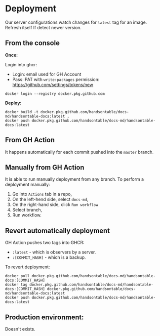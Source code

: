 # Deployment

Our server configurations watch changes for `latest` tag for an image. Refresh itself If detect newer version.

## From the console

**Once:**

Login into ghcr:
 * Login: email used for GH Account
 * Pass: PAT with `write:packages` permission: https://github.com/settings/tokens/new

```shell script
docker login --registry docker.pkg.github.com
```

**Deploy:**

```shell script
docker build -t docker.pkg.github.com/handsontable/docs-md/handsontable-docs:latest .
docker push docker.pkg.github.com/handsontable/docs-md/handsontable-docs:latest
```

## From GH Action

It happens automatically for each commit pushed into the `master` branch.

## Manually from GH Action

It is able to run manually deployment from any branch. To perform a deployment manually:

1. Go into `Actions` tab in a repo,
2. On the left-hend side, select `docs-md`,
3. On the right-hand side, click `Run workflow`
4. Select branch,
5. Run workflow.

## Revert automatically deployment

GH Action pushes two tags into GHCR:
* `:latest` - which is observers by a server.
* `:[COMMIT_HASH]` - which is a backup.

To revert deployment:

```shell script
docker pull docker.pkg.github.com/handsontable/docs-md/handsontable-docs:[COMMIT_HASH]
docker tag docker.pkg.github.com/handsontable/docs-md/handsontable-docs:[COMMIT_HASH] docker.pkg.github.com/handsontable/docs-md/handsontable-docs:latest
docker push docker.pkg.github.com/handsontable/docs-md/handsontable-docs:latest
```

## Production environment:

Doesn't exists.
